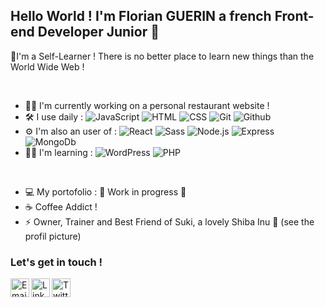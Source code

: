 ## Hello World ! I'm Florian GUERIN a french Front-end Developer Junior 👋


🌱I'm a Self-Learner ! There is no better place to learn new things than the World Wide Web !

<br />

- 👨‍💻 I'm currently working on a personal restaurant website !
- 🛠 I use daily :
![JavaScript](https://img.shields.io/badge/-JavaScript-black?style=plastic&logo=javascript)
![HTML](https://img.shields.io/badge/-HTML-grey?style=plastic&logo=HTML5)
![CSS](https://img.shields.io/badge/-CSS-grey?style=plastic&logo=CSS3)
![Git](https://img.shields.io/badge/-git-grey?style=plastic&logo=git)
![Github](https://img.shields.io/badge/-Github-grey?style=plastic&logo=github)
- ⚙️ I'm also an user of : 
![React](https://img.shields.io/badge/-React-black?style=plastic&logo=react)
![Sass](https://img.shields.io/badge/-Sass-black?style=plastic&logo=sass)
![Node.js](https://img.shields.io/badge/-node.js-black?style=plastic&logo=Node.js)
![Express](https://img.shields.io/badge/-express.js-black?style=plastic)
![MongoDb](https://img.shields.io/badge/-mongoDb-black?style=plastic&logo=MongoDb)
- 🏋️‍♂️ I'm learning :
 ![WordPress](https://img.shields.io/badge/-Wordpress-black?style=plastic&logo=WordPress)
 ![PHP](https://img.shields.io/badge/-php-black?style=plastic&logo=PHP)



<br />

- 💻 My portofolio : 🚧 Work in progress 🚧
- ☕️ Coffee Addict !
- ⚡ Owner, Trainer and Best Friend of Suki, a lovely Shiba Inu 🦊 (see the profil picture)

### Let's get in touch ! 
[<img align="left" alt="Email" width="30px" src="https://www.svgrepo.com/show/32285/email.svg" />](mailto:floguerin156@gmail.com)
[<img align="left" alt="Linkedin" width="30px" src="https://www.svgrepo.com/show/157006/linkedin.svg" />](https://www.linkedin.com/in/florianguerin/)
[<img align="left" alt="Twitter" width="30px" src="https://www.svgrepo.com/show/183608/twitter.svg"/>](https://twitter.com/floguerin156)



<!--
**sismitrii/sismitrii** is a ✨ _special_ ✨ repository because its `README.md` (this file) appears on your GitHub profile.

Here are some ideas to get you started:

- 🔭 I’m currently working on ...
- 🌱 I’m currently learning ...
- 👯 I’m looking to collaborate on ...
- 🤔 I’m looking for help with ...
- 💬 Ask me about ...
- 📫 How to reach me: ...
- 😄 Pronouns: ...
- ⚡ Fun fact: ...
-->
